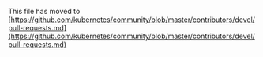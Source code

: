 This file has moved to [https://github.com/kubernetes/community/blob/master/contributors/devel/pull-requests.md](https://github.com/kubernetes/community/blob/master/contributors/devel/pull-requests.md)
